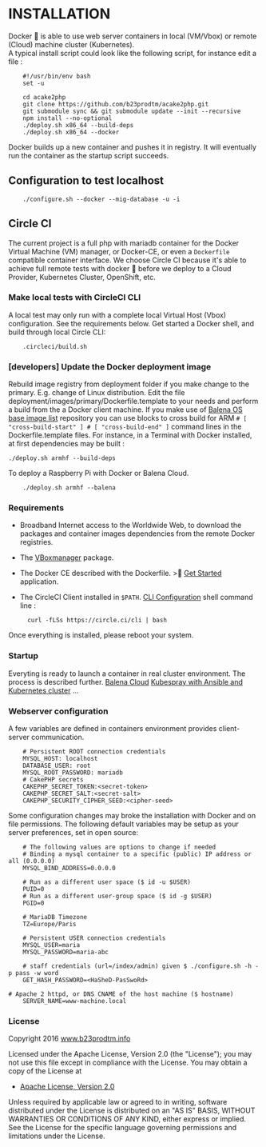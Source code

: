 # INSTALLATION
Docker :whale: is able to use web server containers in local (VM/Vbox) or remote (Cloud) machine cluster (Kubernetes).  
A typical install script could look like the following script, for instance edit a file :

		#!/usr/bin/env bash
		set -u

		cd acake2php
		git clone https://github.com/b23prodtm/acake2php.git
		git submodule sync && git submodule update --init --recursive
		npm install --no-optional
		./deploy.sh x86_64 --build-deps
		./deploy.sh x86_64 --docker

Docker builds up a new container and pushes it in registry.
It will eventually run the container as the startup script succeeds.

## Configuration to test localhost

		./configure.sh --docker --mig-database -u -i

## Circle CI
The current project is a full php with mariadb container for the Docker Virtual Machine (VM) manager, or Docker-CE, or even a ```Dockerfile``` compatible container interface. We choose Circle CI because it's able to achieve full remote tests with docker :whale: before we deploy to a Cloud Provider, Kubernetes Cluster, OpenShift, etc.

### Make local tests with CircleCI CLI
A local test may only run with a complete local Virtual Host (Vbox) configuration. See the requirements below.
Get started a Docker shell, and build through local Circle CLI:

		.circleci/build.sh

### [developers] Update the Docker deployment image
Rebuild image registry from deployment folder if you make change to the primary. E.g. change of Linux distribution. Edit the file deployment/images/primary/Dockerfile.template to your needs and perform a build from the a Docker client machine. If you make use of [Balena OS base image list](https://www.balena.io/docs/reference/base-images/base-images-ref/) repository you can use blocks to cross build for ARM ```# [ "cross-build-start" ] # [ "cross-build-end" ]``` command lines in the Dockerfile.template files. For instance, in a Terminal with Docker installed, at first dependencies may be built :

    ./deploy.sh armhf --build-deps

To deploy a Raspberry Pi with Docker or Balena Cloud.

		./deploy.sh armhf --balena

### Requirements
- Broadband Internet access to the Worldwide Web, to download the packages and container images dependencies from the remote Docker registries.
- The [VBoxmanager](https://www.virtualbox.org/wiki/Downloads) package.
- The Docker CE described with the Dockerfile. >:whale: [Get Started](https://docs.docker.com/machine/get-started/) application.
- The CircleCI Client installed in ```$PATH```. [CLI Configuration](https://circleci.com/docs/2.0/local-cli/#section=configuration) shell command line :

		curl -fLSs https://circle.ci/cli | bash

Once everything is installed, please reboot your system.

### Startup
Everyting is ready to launch a container in real cluster environment. The process is described further. [Balena Cloud](https://www.balena.io/docs/learn/getting-started/raspberrypi3/nodejs/)
[Kubespray with Ansible and Kubernetes cluster](https://github.com/b23prodtm/kubespray)
...

### Webserver configuration
A few variables are defined in containers environment provides client-server communication.

		# Persistent ROOT connection credentials
		MYSQL_HOST: localhost
		DATABASE_USER: root
		MYSQL_ROOT_PASSWORD: mariadb
		# CakePHP secrets
		CAKEPHP_SECRET_TOKEN:<secret-token>
		CAKEPHP_SECRET_SALT:<secret-salt>
		CAKEPHP_SECURITY_CIPHER_SEED:<cipher-seed>

Some configuration changes may broke the installation with Docker and on file permissions. The following default variables may be setup as your server preferences, set in open source:

		# The following values are options to change if needed
		# Binding a mysql container to a specific (public) IP address or all (0.0.0.0)
		MYSQL_BIND_ADDRESS=0.0.0.0

		# Run as a different user space ($ id -u $USER)
		PUID=0
		# Run as a different user-group space ($ id -g $USER)
		PGID=0

		# MariaDB Timezone
		TZ=Europe/Paris

		# Persistent USER connection credentials
		MYSQL_USER=maria
		MYSQL_PASSWORD=maria-abc

		# staff credentials (url=/index/admin) given $ ./configure.sh -h -p pass -w word
		GET_HASH_PASSWORD=<HaSheD-PasSwoRd>

    # Apache 2 httpd, or DNS CNAME of the host machine ($ hostname)
		SERVER_NAME=www-machine.local

### License
   Copyright 2016 www.b23prodtm.info

   Licensed under the Apache License, Version 2.0 (the "License");
   you may not use this file except in compliance with the License.
   You may obtain a copy of the License at

   * [Apache License, Version 2.0](http://www.apache.org/licenses/LICENSE-2.0)

   Unless required by applicable law or agreed to in writing, software
   distributed under the License is distributed on an "AS IS" BASIS,
   WITHOUT WARRANTIES OR CONDITIONS OF ANY KIND, either express or implied.
   See the License for the specific language governing permissions and
   limitations under the License.
